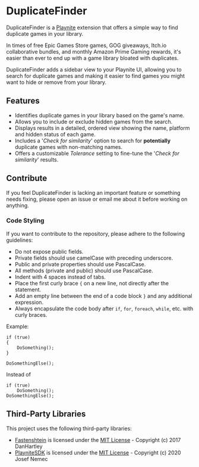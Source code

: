 # DuplicateFinder
DuplicateFinder is a [Playnite](https://playnite.link/) extension that offers a simple way to find duplicate games in your library.

In times of free Epic Games Store games, GOG giveaways, Itch.io collaborative bundles, and monthly Amazon Prime Gaming rewards, it's easier than ever to end up with a game library bloated with duplicates.

DuplicateFinder adds a sidebar view to your Playnite UI, allowing you to search for duplicate games and making it easier to find games you might want to hide or remove from your library.

## Features
- Identifies duplicate games in your library based on the game's name.
- Allows you to include or exclude hidden games from the search.
- Displays results in a detailed, ordered view showing the name, platform and hidden status of each game.
- Includes a '_Check for similarity_' option to search for **potentially** duplicate games with non-matching names.
- Offers a customizable _Tolerance_ setting to fine-tune the '_Check for similarity_' results.

## Contribute
If you feel DuplicateFinder is lacking an important feature or something needs fixing, please open an issue or email me about it before working on anything.

### Code Styling
If you want to contribute to the repository, please adhere to the following guidelines:

- Do not expose public fields.
- Private fields should use camelCase with preceding underscore.
- Public and private properties should use PascalCase.
- All methods (private and public) should use PascalCase.
- Indent with 4 spaces instead of tabs.
- Place the first curly brace `{` on a new line, not directly after the statement.
- Add an empty line between the end of a code block `}` and any additional expression.
- Always encapsulate the code body after `if`, `for`, `foreach`, `while`, etc. with curly braces.

Example:
```
if (true)
{
    DoSomething();
}

DoSomethingElse();
```
Instead of
```
if (true)
    DoSomething();
DoSomethingElse();
```

## Third-Party Libraries
This project uses the following third-party libraries:

- [Fastenshtein](https://github.com/DanHarltey/Fastenshtein) is licensed under the [MIT License](https://github.com/DanHarltey/Fastenshtein/blob/master/LICENSE) - Copyright (c) 2017 DanHartley
- [PlayniteSDK](https://playnite.link/) is licensed under the [MIT License](https://github.com/JosefNemec/Playnite/blob/master/LICENSE.md) - Copyright (c) 2020 Josef Nemec
